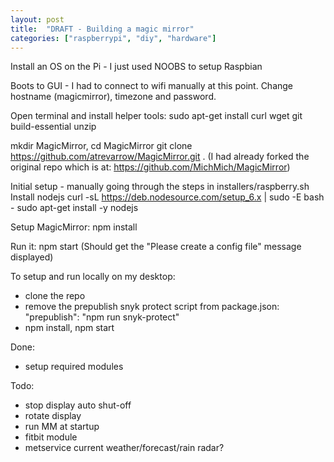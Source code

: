 ```yaml
---
layout: post
title:  "DRAFT - Building a magic mirror"
categories: ["raspberrypi", "diy", "hardware"]
---
```

Install an OS on the Pi - I just used NOOBS to setup Raspbian

Boots to GUI - I had to connect to wifi manually at this point. Change hostname (magicmirror), timezone and password.

Open terminal and install helper tools: sudo apt-get install curl wget git build-essential unzip

mkdir MagicMirror, cd MagicMirror
git clone https://github.com/atrevarrow/MagicMirror.git .
(I had already forked the original repo which is at: https://github.com/MichMich/MagicMirror)

Initial setup - manually going through the steps in installers/raspberry.sh
Install nodejs
curl -sL https://deb.nodesource.com/setup_6.x | sudo -E bash -
sudo apt-get install -y nodejs

Setup MagicMirror: npm install

Run it: npm start
(Should get the "Please create a config file" message displayed)


To setup and run locally on my desktop:
- clone the repo
- remove the prepublish snyk protect script from package.json: "prepublish": "npm run snyk-protect"
- npm install, npm start


Done:
- setup required modules

Todo:
- stop display auto shut-off
- rotate display
- run MM at startup
- fitbit module
- metservice current weather/forecast/rain radar?

